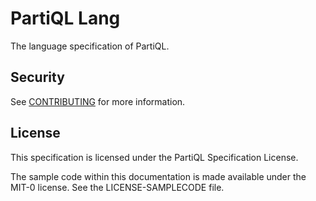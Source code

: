 #  PartiQL Lang

The language specification of PartiQL.

## Security

See [CONTRIBUTING](CONTRIBUTING.md#security-issue-notifications) for more information.

## License

This specification is licensed under the PartiQL Specification License. 

The sample code within this documentation is made available under the MIT-0 license. See the LICENSE-SAMPLECODE file.

